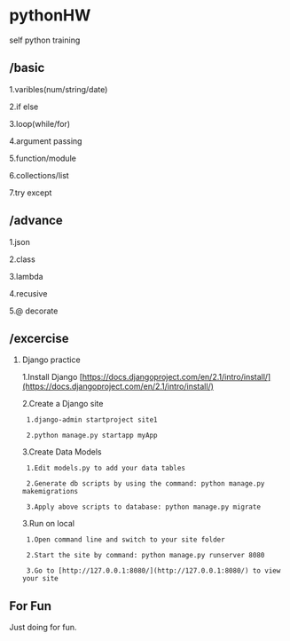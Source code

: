 # pythonHW

self python training

## /basic

1.varibles(num/string/date)

2.if else

3.loop(while/for)

4.argument passing

5.function/module

6.collections/list

7.try except

## /advance

1.json

2.class

3.lambda

4.recusive

5.@ decorate

## /excercise

1. Django practice
    
    1.Install Django
        [https://docs.djangoproject.com/en/2.1/intro/install/](https://docs.djangoproject.com/en/2.1/intro/install/)
    
    2.Create a Django site
        
        1.django-admin startproject site1

        2.python manage.py startapp myApp
        
    3.Create Data Models
        
        1.Edit models.py to add your data tables
        
        2.Generate db scripts by using the command: python manage.py makemigrations
        
        3.Apply above scripts to database: python manage.py migrate
    
    3.Run on local
        
        1.Open command line and switch to your site folder
        
        2.Start the site by command: python manage.py runserver 8080
        
        3.Go to [http://127.0.0.1:8080/](http://127.0.0.1:8080/) to view your site

## For Fun

Just doing for fun.
